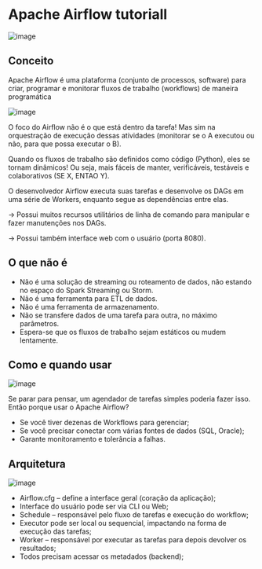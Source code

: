 # Apache Airflow tutoriall

![image](https://github.com/user-attachments/assets/dda1ff5c-0672-4bda-88b2-cb857bd79a51)

## Conceito
Apache Airflow é uma plataforma (conjunto de processos, software) para criar, programar e monitorar fluxos de trabalho (workflows) de maneira programática

![image](https://github.com/user-attachments/assets/022b2c7a-9429-411b-8847-f3de301e818f)

O foco do Airflow não é o que está dentro da tarefa! Mas sim na orquestração de execução dessas atividades (monitorar se o A executou ou não, para que possa executar o B).

Quando os fluxos de trabalho são definidos como código (Python), eles se tornam dinâmicos! Ou seja, mais fáceis de manter, verificáveis, testáveis e colaborativos (SE X, ENTAO Y).

O desenvolvedor Airflow executa suas tarefas e desenvolve os DAGs em uma série de Workers, enquanto segue as dependências entre elas.

-> Possui muitos recursos utilitários de linha de comando para manipular e fazer manutenções nos DAGs.

-> Possui também interface web com o usuário (porta 8080).

## O que não é
- Não é uma solução de streaming ou roteamento de dados, não estando no espaço do Spark Streaming ou Storm.
- Não é uma ferramenta para ETL de dados.
- Não é uma ferramenta de armazenamento.
- Não se transfere dados de uma tarefa para outra, no máximo parâmetros.
- Espera-se que os fluxos de trabalho sejam estáticos ou mudem lentamente.

## Como e quando usar

![image](https://github.com/user-attachments/assets/a0f02c48-2a85-429a-989a-9c2d62f73c22)

Se parar para pensar, um agendador de tarefas simples poderia fazer isso. Então porque usar o Apache Airflow?

- Se você tiver dezenas de Workflows para gerenciar;
- Se você precisar conectar com várias fontes de dados (SQL, Oracle);
- Garante monitoramento e tolerância a falhas.

## Arquitetura

![image](https://github.com/user-attachments/assets/25b0b3d7-c2ac-4826-afe7-f737d4e45bbe)

- Airflow.cfg – define a interface geral (coração da aplicação);
- Interface do usuário pode ser via CLI ou Web;
- Schedule – responsável pelo fluxo de tarefas e execução do workflow;
- Executor pode ser local ou sequencial, impactando na forma de execução das tarefas;
- Worker – responsável por executar as tarefas para depois devolver os resultados;
- Todos precisam acessar os metadados (backend);







